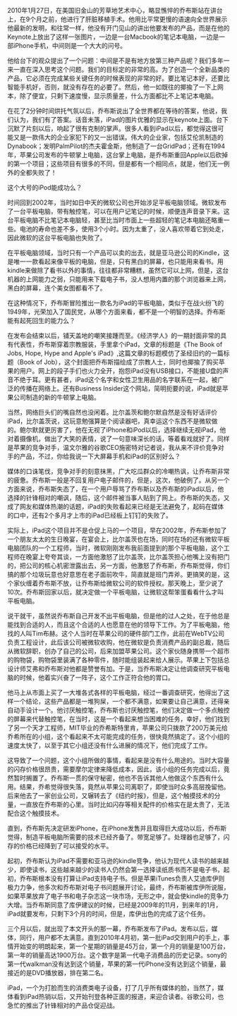 2010年1月27日，在美国旧金山的芳草地艺术中心，略显憔悴的乔布斯站在讲台上，在9个月之前，他进行了肝脏移植手术。他用比平常更慢的语速向全世界展示他最新的发明，和往常一样，他没有开门见山的讲出他要发布的产品，而是在他的Keynote上放出了这样一张图片，一边是一台Macbook的笔记本电脑，一边是一部iPhone手机，中间则是一个大大的问号。

他给台下的观众提出了一个问题：中间是不是有地方放第三种产品呢？我们多年一来一直在深入思考这个问题。我们的目标定的非常的高。为了创造一个全新品类的产品，它必须在完成某些关键任务的时候表现的非常的好。要比笔记本好，还要比智能手机好，否则，就没有存在的必要了。然后，他一如既往的揶揄了一下上网本，除了便宜，只剩下速度慢，显示质量差，什么方面都比不上笔记本电脑。

在花了2分钟时间烘托气氛以后，乔布斯说出了全世界都在等待的答案，他说，我们认为，我们有了答案。话音未落，iPad的图片优雅的显示在keynote上面。台下沉默了片刻以后，响起了很有克制的掌声。很多人看到iPad以后，都觉得这很可能又是一款伟大的企业家犯下的又一出错误。伟大的企业家，包括艾伦凯制造的Dynabook；发明PalmPilot的杰夫霍金斯，他制造了一台GridPad；还有在1994年，苹果公司发布的牛顿掌上电脑，这台掌上电脑，是乔布斯重回Apple以后砍掉的第一个项目；这些项目有很多的不同，但是都有一个相同点，就是，他们无一例外的全都失败了！

这个大号的iPod能成功么？

时间回到2002年，当时如日中天的微软公司也开始涉足平板电脑领域。微软发布了一台平板电脑，带有触控笔，可以在用户记笔记的时候，顺便连声音录下来。这台平板电脑不比笔记本电脑轻，甚至比当时市面上一些超轻的笔记本电脑还略重一些。电池的寿命也差不多，使用3个小时。因为太重了，没人喜欢带着它到处走，因此微软的这台平板电脑也失败了。

在平板电脑领域，当时只有一个产品可以卖的出去，就是亚马逊公司的Kindle，这是唯一一款看起来像平板的电脑，但是，只有黑白的屏幕，也只能用来看书。用kindle来做除了看书以外的事情，往往都非常糟糕，虽然它可以上网，但是，这台机器的上网能力之弱，只能用来下载电子书，没人想用内置的那个浏览器来上网，黑白的屏幕，连个美女图都看不了。

在这种情况下，乔布斯冒险推出一款名为iPad的平板电脑，类似于在战火纷飞的1949年，光荣加入了国民党，从哪个方面来看，都不是一个明智的选择。乔布斯能有起死回生的能力么？

在发布会结束以后，铺天盖地的嘲笑接踵而至。《经济学人》的一期封面非常的具有代表性，乔布斯穿着宗教服装，手里拿个iPad，文章的标题是《The Book of Jobs, Hope, Hype and Apple's iPad》,这篇文章的标题模仿了圣经旧约的一篇标题（Book of Job），这个封面把乔布斯描绘成了宗教人士，同时也揶揄了购买苹果的用户。网上的段子手们也火力全开，抱怨iPad没有USB接口，不能接U盘的声音不绝于耳。更有甚者，iPad这个名字和女性卫生用品的名字联系在一起，被广泛的传播在网络上。还有Business Insider这个网站，简明扼要的说，iPad就是苹果公司制造的新的牛顿掌上电脑。

当然，网络巨头们的嘴自然也没闲着。比尔盖茨和鲍尔默自然是没有好话评价iPad，比尔盖茨说，这玩意勉强算是个阅读器吧，真幸运这个东西不是微软做的。鲍尔默就更厉害了，他在无视了iPhone和iPod以后，选择继续无视iPad，他对着摄像机，做出了大笑的表情，说了一句意味深长的话，等着看戏就好了。同样是苹果的竞争对手，温文尔雅的谷歌CEO施密特对记者说，我从来不评价竞争对手的产品，不过，你给我说一下大屏幕手机和iPad的区别好么？

媒体的口诛笔伐，竞争对手的刻意抹黑，广大吃瓜群众的冷嘲热讽，让乔布斯非常的疲惫。乔布斯一般是不回复用户电子邮件的，但是，这次，他破例了。从另一个方面来说，乔布斯失态了，在一个用户辱骂了乔布斯以及乔布斯的iPad以后，他选择的针锋相对的嘲讽，随后，这个邮件被当事人贴到了网上。乔布斯的失态，又成了网友和媒体热潮的话题，iPad的失败看起来已经是无法避免了，起码在媒体的口中，还有2个多月才上市的iPad已经板上钉钉的失败了。

实际上，iPad这个项目并不是仓促上马的一个项目，早在2002年，乔布斯参加了一个朋友太太的生日晚宴，在宴会上，比尔盖茨也在场，同时在场的还有微软平板电脑团队的一个工程师，当时，微软刚刚发布我前面提到的那个平板电脑，这个工程师在晚宴上夸夸其谈，一方面他激怒了比尔盖茨，比尔盖茨担心他嘴上没有把门的，把公司的核心机密泄露出去，另一方面，他激怒了乔布斯，乔布斯觉得，你们搞的那个垃圾玩意也好意思在老子面前吹牛，简直就是班门弄斧。更搞笑的是，这个家伙缠着乔布斯不放，让乔布斯给微软公司的软件授权。那天晚上，至少说了10次。乔布斯回家以后，就决定做一个平板电脑，让微软这帮笨蛋看看什么才叫平板电脑。

说干就干，虽然说乔布斯自己开发不出平板电脑，但是他的过人之处，在于他总是能找到合适的人，而且这个合适的人也愿意在他的领导下工作。为了平板电脑，他找的人叫Tim布赫。这个人当时在苹果公司的硬件部门工作，此前在WebTV公司负责工程设计，此后该公司被微软收购，他在微软是负责消费产品的副总裁，随后从微软辞职，创办了自己的公司，后来加盟苹果公司。这个家伙随身携带一个超市的购物袋，购物袋里装满了各种零件，随时能组装起来给人展示。苹果上下包括总设计师艾弗和乔布斯对他都是赞誉有加。于是，当乔布斯决定让他调查研究平板电脑的时候，他着实兴奋了一阵子，这个工作正符合他的胃口。

他马上从市面上买了一大堆各式各样的平板电脑，经过一番调查研究，他得出了这样一个结论，这些产品都是一堆狗屎，一个都不满意，如果要让自己满意，还得亲自动手设计一个。他讨厌触控笔，乔布斯也讨厌触控笔，他们决定做一个多点触控的屏幕来代替触控笔，在当时，这是一个看起来想当困难的任务，幸好，他们找到了另一个天才工程师，MIT毕业的乔希斯特里肯，苹果公司只拨款了200万美元给乔希所在的小组，这个看起来不太可能完成的任务，很快竟然搞定了。这个小组的速度太快了，以至于其它小组还没有什么进展的情况下，他们完成了工作。

这导致了一个问题，这个小组所做的事情，看起来是没有什么用途的。当时大容量的闪存价格很昂贵，需要摩尔定律来降低成本，因此，该小组的任务完成以后，竟然暂时搁置了。乔布斯一贯的保守秘密，他也不告诉其他人他做这个东西有什么用。结果，乔希觉得很失落，竟然从苹果公司离职了，即使当时众多高层挽留他。后来他去了一家创业公司，又辗转去了《纽约时报》，但是，这个触摸技术的分量，一直放在乔布斯的心里。当时比如闪存等相关配件的价格实在是太贵了，无法配合这个触摸技术。

直到，乔布斯先决定研发iPhone，在iPhone发售并且取得巨大成功以后，乔布斯觉得，制造平板电脑所需要的技术已经齐备了。带宽足够了。处理器也足够了，闪存的价格已经降到了可以接受的水平。

起初，乔布斯认为iPad不需要和亚马逊的kindle竞争，他认为现代人读书的越来越少，即使读书，这些越来越少的读书人仍然会第一选择读纸质书而不是电子书，起初，乔布斯根本没有打算让iPad支持电子书。但是苹果iTunes负责人艾迪库伊则极力力争，他多次和乔布斯对电子书问题展开讨论，最终，乔布斯被库伊所说服，如果苹果放弃了电子书和电子杂志这一块市场，无形之中，就会使kindle的竞争力大增。当乔布斯同意了库伊建议的时候，已经是2009年的11月，到来年的1月，iPad就要发布，只剩下3个月的时间，但是，库伊出色的完成了这个任务。

三个月以后，就出现了本文开头的那一幕，乔布斯发布了iPad。发布以后，媒体，同行，用户都不太满意。直到2010年4月初，第一批iPad交到用户的手上，事情开始变的明朗起来，第一个星期的销量是45万台，第一个月的销量是100万台，第一年的销量高达1900万台。这个数字是第一代电子消费品的历史记录。sony的第一代walkman没有达到这个销量，苹果的第一代iPhone没有达到这个销量，最接近的是DVD播放器，排在第二名。

iPad，一个为打脸而生的消费类电子设备，打了几乎所有媒体的脸，当然了，媒体看到iPad热销以后，又开始刊登各种正面的报道，来迎合读者。谷歌公司，也急忙的推出了针锋相对的产品仓促迎战。
